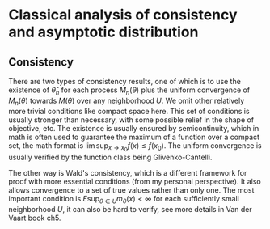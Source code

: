 # Classical analysis of consistency and asymptotic distribution

## Consistency

There are two types of consistency results, one of which is to use the existence of $\hat\theta_n$ for each process $M_n(\theta)$ plus the uniform convergence of $M_n(\theta)$ towards $M(\theta)$ over any neighborhood $U$. We omit other relatively more trivial conditions like compact space here. This set of conditions is usually stronger than necessary, with some possible relief in the shape of objective, etc. The existence is usually ensured by semicontinuity, which in math is often used to guarantee the maximum of a function over a compact set, the math format is $\lim\sup_{x\to x_0}f(x)\le f(x_0)$. The uniform convergence is usually verified by the function class being Glivenko-Cantelli.

The other way is Wald's consistency, which is a different framework for proof with more essential conditions (from my personal perspective). It also allows convergence to a set of true values rather than only one. The most important condition is $E\sup_{\theta\in U} m_\theta(x)<\infty$ for each sufficiently small neighborhood $U$, it can also be hard to verify, see more details in Van der Vaart book ch5. 
